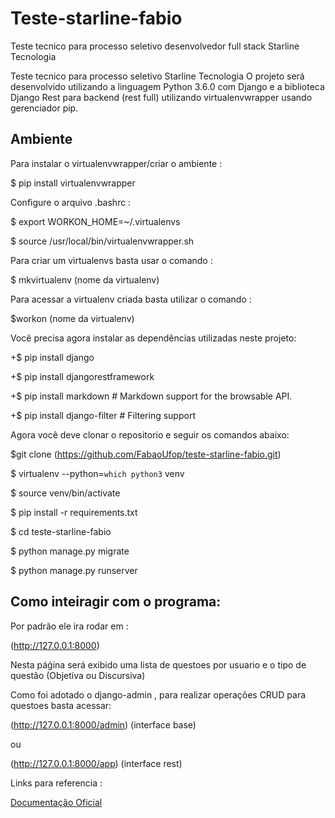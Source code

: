# Teste-starline-fabio
Teste tecnico para processo seletivo desenvolvedor full stack Starline Tecnologia

Teste tecnico para processo seletivo Starline Tecnologia
O projeto será desenvolvido utilizando a linguagem Python 3.6.0 com Django e a biblioteca Django Rest para backend (rest full) utilizando virtualenvwrapper usando gerenciador pip.

## Ambiente

Para instalar o virtualenvwrapper/criar o ambiente :

$ pip install virtualenvwrapper

Configure o arquivo .bashrc :

$ export WORKON_HOME=~/.virtualenvs

$ source /usr/local/bin/virtualenvwrapper.sh

Para criar um virtualenvs basta usar o comando :

$ mkvirtualenv (nome da virtualenv)

Para acessar a virtualenv criada basta utilizar o comando :

$workon (nome da virtualenv)

Você precisa agora instalar as dependências utilizadas neste projeto:

+$ pip install django

+$ pip install djangorestframework

+$ pip install markdown       # Markdown support for the browsable API.

+$ pip install django-filter  # Filtering support

Agora você deve clonar o repositorio e seguir os comandos abaixo:

$git clone (https://github.com/FabaoUfop/teste-starline-fabio.git)

$ virtualenv --python=`which python3` venv

$ source venv/bin/activate

$ pip install -r requirements.txt

$ cd teste-starline-fabio

$ python manage.py migrate

$ python manage.py runserver

## Como inteiragir com o programa:

Por padrão ele ira rodar em :

(http://127.0.0.1:8000)

Nesta páǵina será exibido uma lista de questoes por usuario e o tipo de questão (Objetiva ou Discursiva)

Como foi adotado o django-admin , para realizar operações CRUD para questoes basta acessar:

(http://127.0.0.1:8000/admin) (interface base)

ou

(http://127.0.0.1:8000/app) (interface rest)

Links para referencia :

[Documentação Oficial](http://www.django-rest-framework.org/)
